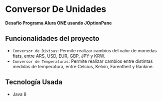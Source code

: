 # Conversor De Unidades

**Desafío Programa Alura ONE usando JOptionPane**

## Funcionalidades del proyecto

- `Conversor de Divisas`: Permite realizar cambios del valor de monedas fiats, entre ARS, USD, EUR, GBP, JPY y KRW.
- `Conversor de Temperaturas`: Permite realizar cambios entre distintas medidas de temperatura, entre Celcius, Kelvin, Farentheit y Rankine. 

## Tecnología Usada

- Java 8
